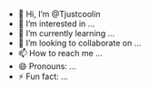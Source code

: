 - 👋 Hi, I’m @Tjustcoolin
- 👀 I’m interested in ...
- 🌱 I’m currently learning ...
- 💞️ I’m looking to collaborate on ...
- 📫 How to reach me ...
- 😄 Pronouns: ...
- ⚡ Fun fact: ...

<!---
Tjustcoolin/Tjustcoolin is a ✨ special ✨ repository because its `README.md` (this file) appears on your GitHub profile.
You can click the Preview link to take a look at your changes.
--->
